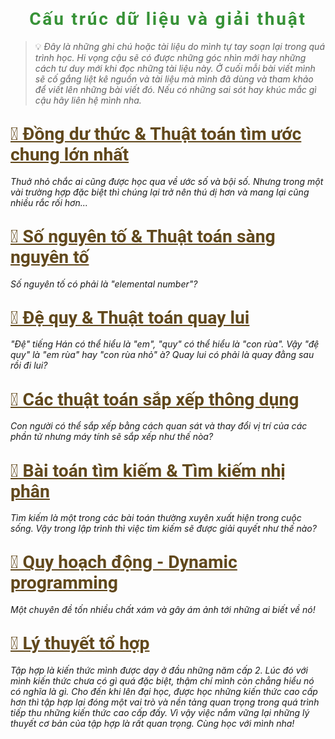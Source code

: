 
<div id="header">

# Cấu trúc dữ liệu và giải thuật

> 💡 *Đây là những ghi chú hoặc tài liệu do mình tự tay soạn lại trong quá trình học. Hi vọng cậu sẽ có được những góc nhìn mới hay những cách tư duy mới khi đọc những tài liệu này. Ở cuối mỗi bài viết mình sẽ cố gắng liệt kê nguồn và tài liệu mà mình đã dùng và tham khảo để viết lên những bài viết đó. Nếu có những sai sót hay khúc mắc gì cậu hãy liên hệ mình nha.*

</div>

<!-- ==== -->

<div id="container">

## [🌱 Đồng dư thức & Thuật toán tìm ước chung lớn nhất](./modulo-gcd/)

*Thuở nhỏ chắc ai cũng được học qua về ước số và bội số. Nhưng trong một vài trường hợp đặc biệt thì chúng lại trở nên thú dị hơn và mang lại cũng nhiều rắc rối hơn...*

</div>

<!-- ==== -->

<div id="container">

## [🌱 Số nguyên tố & Thuật toán sàng nguyên tố](./prime-number)

*Số nguyên tố có phải là "elemental number"?*

</div>

<!-- ==== -->

<div id="container">

## [🌱 Đệ quy & Thuật toán quay lui](./recursion)

*"Đệ" tiếng Hán có thể hiểu là "em", "quy" có thể hiểu là "con rùa". Vậy "đệ quy" là "em rùa" hay "con rùa nhỏ" à? Quay lui có phải là quay đằng sau rồi đi lui?*

</div>

<!-- ==== -->

<div id="container">

## [🌱 Các thuật toán sắp xếp thông dụng](./sorting)

*Con người có thể sắp xếp bằng cách quan sát và thay đổi vị trí của các phần tử nhưng máy tính sẽ sắp xếp như thế nòa?*

</div>

<!-- ==== -->

<div id="container">

## [🌱 Bài toán tìm kiếm & Tìm kiếm nhị phân](./searching)

*Tìm kiếm là một trong các bài toán thường xuyên xuất hiện trong cuộc sống. Vậy trong lập trình thì việc tìm kiếm sẽ được giải quyết như thế nào?*

</div>

<!-- ==== -->

<div id="container">

## [🌱 Quy hoạch động - Dynamic programming](./dynamic-programming)

*Một chuyên đề tốn nhiều chất xám và gây ám ảnh tới những ai biết về nó!*

</div>

<!-- ==== -->

<div id="container">

## [🌱 Lý thuyết tổ hợp](./set-theory)

*Tập hợp là kiến thức mình được dạy ở đầu những năm cấp 2. Lúc đó với mình kiến thức chưa có gì quá đặc biệt, thậm chí mình còn chẳng hiểu nó có nghĩa là gì. Cho đến khi lên đại học, được học những kiến thức cao cấp hơn thì tập hợp lại đóng một vai trò và nền tảng quan trọng trong quá trình tiếp thu những kiến thức cao cấp đấy. Vì vậy việc nắm vững lại những lý thuyết cơ bản của tập hợp là rất quan trọng. Cùng học với mình nha!*

</div>

<!-- ==== -->



<!-- Page styling -->

<style>
@import url('https://fonts.googleapis.com/css2?family=Roboto:ital,wght@0,400;0,500;0,700;0,900;1,400;1,500;1,700;1,900&display=swap');

#header h1 {
    color: #379237 !important;
    font-family: 'Roboto', sans-serif;
    text-align: center;
    letter-spacing: 0.10em;
}

#container a:hover {
    text-decoration: none;
    color: #54B435;
}

#container a {
    color: #61481C;
    font-size: 1.35em;
}

#container h2 {
    font-family: 'Roboto', sans-serif;
}

</style>

